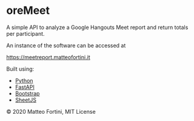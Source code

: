 # oreMeet

A simple API to analyze a Google Hangouts Meet report and return totals per participant.

An instance of the software can be accessed at

https://meetreport.matteofortini.it

Built using:
* [Python](https://www.python.org/)
* [FastAPI](https://fastapi.tiangolo.com/)
* [Bootstrap](https://getbootstrap.com/)
* [SheetJS](https://github.com/SheetJS/sheetjs)

© 2020 Matteo Fortini, MIT License

